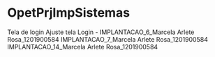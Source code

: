 # OpetPrjImpSistemas
Tela de login 
Ajuste tela Login - IMPLANTACAO_6_Marcela Arlete Rosa_1201900584
IMPLANTACAO_7_Marcela Arlete Rosa_1201900584
IMPLANTACAO_14_Marcela Arlete Rosa_1201900584
